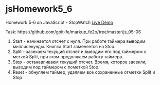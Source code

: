 # jsHomework5_6
Homework 5-6 on JavaScript - StopWatch
<a href="https://logolevel.github.io/projects/stopwatch/index.html">Live Demo</a>
<p>Task: https://github.com/goit-fe/markup_fe2o/tree/master/js_05-06</p>
<ol>
	<li>Start - начинается отсчет с нуля. При работе таймера выводим миллисекунды. Кнопка Start заменяется на Stop.</li>
	<li>Split - засекаем текущий отсчет и выводим его под таймером с меткой Split, при этом продолжаем работу таймера.</li>
	<li>Stop - останавливаем текущий отсчет. Время, которое засекли, выводим под таймером с пометкой Stop.</li>
	<li>Reset - обнуляем таймер, удаляем все сохраненные отметки Split и Stop</li>
</ol>

